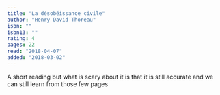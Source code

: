```yaml
---
title: "La désobéissance civile"
author: "Henry David Thoreau"
isbn: ""
isbn13: ""
rating: 4
pages: 22
read: "2018-04-07"
added: "2018-03-02"
---
```

A short reading but what is scary about it is that it is still accurate and we can still learn from those few pages
